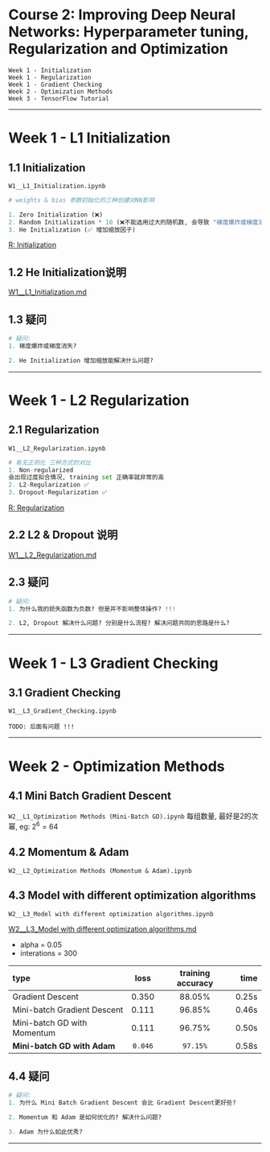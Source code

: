 
# Course 2: Improving Deep Neural Networks: Hyperparameter tuning, Regularization and Optimization

```
Week 1 - Initialization
Week 1 - Regularization
Week 1 - Gradient Checking
Week 2 - Optimization Methods
Week 3 - TensorFlow Tutorial
```

***

# Week 1 - L1 Initialization

## 1.1 Initialization
`W1__L1_Initialization.ipynb`

```python
# weights & bias 参数初始化的三种创建对NN影响

1. Zero Initialization (❌)
2. Random Initialization * 10 (❌不能选用过大的随机数, 会导致 "梯度爆炸或梯度消失")
3. He Initialization (✅ 增加缩放因子)
```
[R: Initialization](https://github.com/Kulbear/deep-learning-coursera/blob/master/Improving%20Deep%20Neural%20Networks%20Hyperparameter%20tuning%2C%20Regularization%20and%20Optimization/Initialization.ipynb)

## 1.2 He Initialization说明
[W1__L1_Initialization.md](https://github.com/Linjiayu6/Deep-Learning/blob/master/coursera/L2_Improving%20Deep%20Neural%20Networks/W1__L1_Initialization.md)

## 1.3 疑问
```python
# 疑问:
1. 梯度爆炸或梯度消失?

2. He Initialization 增加缩放能解决什么问题?
```
***


# Week 1 - L2 Regularization

## 2.1 Regularization
`W1__L2_Regularization.ipynb`

```python
# 有无正则化 三种方式的对比
1. Non-regularized
会出现过度拟合情况, training set 正确率就非常的高
2. L2-Regularization ✅
3. Dropout-Regularization ✅
```
[R: Regularization](https://github.com/Kulbear/deep-learning-coursera/blob/master/Improving%20Deep%20Neural%20Networks%20Hyperparameter%20tuning%2C%20Regularization%20and%20Optimization/Regularization.ipynb)

## 2.2 L2 & Dropout 说明
[W1__L2_Regularization.md](https://github.com/Linjiayu6/Deep-Learning/blob/master/coursera/L2_Improving%20Deep%20Neural%20Networks/W1__L2_Regularization.md)


## 2.3 疑问
```python
# 疑问:
1. 为什么我的损失函数为负数? 但是并不影响整体操作? !!!

2. L2, Dropout 解决什么问题? 分别是什么流程? 解决问题共同的思路是什么?
```

***

# Week 1 - L3 Gradient Checking
## 3.1 Gradient Checking
`W1__L3_Gradient_Checking.ipynb`

```
TODO: 后面有问题 !!!
```

***

# Week 2 - Optimization Methods

## 4.1 Mini Batch Gradient Descent
`W2__L1_Optimization Methods (Mini-Batch GD).ipynb`
每组数量, 最好是2的次幂, eg: $2^6 = 64$

## 4.2 Momentum & Adam
`W2__L2_Optimization Methods (Momentum & Adam).ipynb`

## 4.3 Model with different optimization algorithms
`W2__L3_Model with different optimization algorithms.ipynb`


[W2__L3_Model with different optimization algorithms.md](https://github.com/Linjiayu6/Deep-Learning/blob/master/coursera/L2_Improving%20Deep%20Neural%20Networks/W2__L3_Model%20with%20different%20optimization%20algorithms.md)

- alpha = 0.05
- interations = 300

| type | loss | training accuracy | time |
| :--- | :----: | :----: | ---: |
| Gradient Descent | 0.350 | 88.05%  |  0.25s  |
| Mini-batch Gradient Descent   |  0.111    |  96.85%   |  0.46s   |
| Mini-batch GD with Momentum   |   0.111   |  96.75%   |  0.50s   |  
| **Mini-batch GD with Adam**   |  `0.046`  |  `97.15%`   |  0.58s   | 


## 4.4 疑问
```python
# 疑问:
1. 为什么 Mini Batch Gradient Descent 会比 Gradient Descent更好些?

2. Momentum 和 Adam 是如何优化的? 解决什么问题?

3. Adam 为什么如此优秀?
```

***